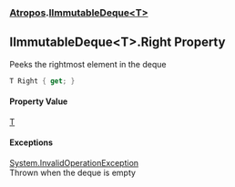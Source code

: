 ### [Atropos](./Atropos.md 'Atropos').[IImmutableDeque&lt;T&gt;](./IImmutableDeque-T-.md 'Atropos.IImmutableDeque&lt;T&gt;')
## IImmutableDeque&lt;T&gt;.Right Property
Peeks the rightmost element in the deque  
```csharp
T Right { get; }
```
#### Property Value
[T](./IImmutableDeque-T-.md#Atropos-IImmutableDeque-T--T 'Atropos.IImmutableDeque&lt;T&gt;.T')  
#### Exceptions
[System.InvalidOperationException](https://docs.microsoft.com/en-us/dotnet/api/System.InvalidOperationException 'System.InvalidOperationException')  
Thrown when the deque is empty  
